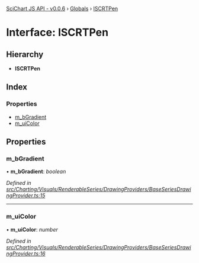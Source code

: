 [SciChart JS API - v0.0.6](../README.md) › [Globals](../globals.md) › [ISCRTPen](iscrtpen.md)

# Interface: ISCRTPen

## Hierarchy

* **ISCRTPen**

## Index

### Properties

* [m_bGradient](iscrtpen.md#m_bgradient)
* [m_uiColor](iscrtpen.md#m_uicolor)

## Properties

###  m_bGradient

• **m_bGradient**: *boolean*

*Defined in [src/Charting/Visuals/RenderableSeries/DrawingProviders/BaseSeriesDrawingProvider.ts:15](https://github.com/ABTSoftware/SciChart.Dev/blob/34ff3115c2/Web/src/SciChart/src/Charting/Visuals/RenderableSeries/DrawingProviders/BaseSeriesDrawingProvider.ts#L15)*

___

###  m_uiColor

• **m_uiColor**: *number*

*Defined in [src/Charting/Visuals/RenderableSeries/DrawingProviders/BaseSeriesDrawingProvider.ts:16](https://github.com/ABTSoftware/SciChart.Dev/blob/34ff3115c2/Web/src/SciChart/src/Charting/Visuals/RenderableSeries/DrawingProviders/BaseSeriesDrawingProvider.ts#L16)*
